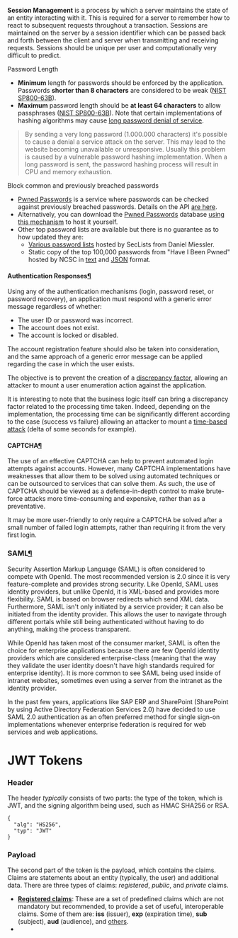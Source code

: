 **Session Management** is a process by which a server maintains the state of an entity interacting with it. This is required for a server to remember how to react to subsequent requests throughout a transaction. Sessions are maintained on the server by a session identifier which can be passed back and forth between the client and server when transmitting and receiving requests. Sessions should be unique per user and computationally very difficult to predict.

Password Length
- **Minimum** length for passwords should be enforced by the application. Passwords **shorter than 8 characters** are considered to be weak ([NIST SP800-63B](https://pages.nist.gov/800-63-3/sp800-63b.html)).
- **Maximum** password length should be **at least 64 characters** to allow passphrases ([NIST SP800-63B](https://pages.nist.gov/800-63-3/sp800-63b.html)). Note that certain implementations of hashing algorithms may cause [long password denial of service](https://www.acunetix.com/vulnerabilities/web/long-password-denial-of-service/).

> By sending a very long password (1.000.000 characters) it's possible to cause a denial a service attack on the server. This may lead to the website becoming unavailable or unresponsive. Usually this problem is caused by a vulnerable password hashing implementation. When a long password is sent, the password hashing process will result in CPU and memory exhaustion.

Block common and previously breached passwords
- [Pwned Passwords](https://haveibeenpwned.com/Passwords) is a service where passwords can be checked against previously breached passwords. Details on the API [are here](https://haveibeenpwned.com/API/v3#PwnedPasswords).
- Alternatively, you can download the [Pwned Passwords](https://haveibeenpwned.com/Passwords) database [using this mechanism](https://github.com/HaveIBeenPwned/PwnedPasswordsDownloader?tab=readme-ov-file#what-is-haveibeenpwned-downloader) to host it yourself.
- Other top password lists are available but there is no guarantee as to how updated they are:
    - [Various password lists](https://github.com/danielmiessler/SecLists/tree/master/Passwords) hosted by SecLists from Daniel Miessler.
    - Static copy of the top 100,000 passwords from "Have I Been Pwned" hosted by NCSC in [text](https://www.ncsc.gov.uk/static-assets/documents/PwnedPasswordsTop100k.txt) and [JSON](https://www.ncsc.gov.uk/static-assets/documents/PwnedPasswordsTop100k.json) format.

#### Authentication Responses[¶](https://cheatsheetseries.owasp.org/cheatsheets/Authentication_Cheat_Sheet.html#authentication-responses "Permanent link")
Using any of the authentication mechanisms (login, password reset, or password recovery), an application must respond with a generic error message regardless of whether:

- The user ID or password was incorrect.
- The account does not exist.
- The account is locked or disabled.

The account registration feature should also be taken into consideration, and the same approach of a generic error message can be applied regarding the case in which the user exists.

The objective is to prevent the creation of a [discrepancy factor](https://cwe.mitre.org/data/definitions/204.html), allowing an attacker to mount a user enumeration action against the application.

It is interesting to note that the business logic itself can bring a discrepancy factor related to the processing time taken. Indeed, depending on the implementation, the processing time can be significantly different according to the case (success vs failure) allowing an attacker to mount a [time-based attack](https://en.wikipedia.org/wiki/Timing_attack) (delta of some seconds for example).

#### CAPTCHA[¶](https://cheatsheetseries.owasp.org/cheatsheets/Authentication_Cheat_Sheet.html#captcha "Permanent link")
The use of an effective CAPTCHA can help to prevent automated login attempts against accounts. However, many CAPTCHA implementations have weaknesses that allow them to be solved using automated techniques or can be outsourced to services that can solve them. As such, the use of CAPTCHA should be viewed as a defense-in-depth control to make brute-force attacks more time-consuming and expensive, rather than as a preventative.

It may be more user-friendly to only require a CAPTCHA be solved after a small number of failed login attempts, rather than requiring it from the very first login.

### SAML[¶](https://cheatsheetseries.owasp.org/cheatsheets/Authentication_Cheat_Sheet.html#saml "Permanent link")
Security Assertion Markup Language (SAML) is often considered to compete with OpenId. The most recommended version is 2.0 since it is very feature-complete and provides strong security. Like OpenId, SAML uses identity providers, but unlike OpenId, it is XML-based and provides more flexibility. SAML is based on browser redirects which send XML data. Furthermore, SAML isn't only initiated by a service provider; it can also be initiated from the identity provider. This allows the user to navigate through different portals while still being authenticated without having to do anything, making the process transparent.

While OpenId has taken most of the consumer market, SAML is often the choice for enterprise applications because there are few OpenId identity providers which are considered enterprise-class (meaning that the way they validate the user identity doesn't have high standards required for enterprise identity). It is more common to see SAML being used inside of intranet websites, sometimes even using a server from the intranet as the identity provider.

In the past few years, applications like SAP ERP and SharePoint (SharePoint by using Active Directory Federation Services 2.0) have decided to use SAML 2.0 authentication as an often preferred method for single sign-on implementations whenever enterprise federation is required for web services and web applications.



# JWT Tokens
### Header
The header _typically_ consists of two parts: the type of the token, which is JWT, and the signing algorithm being used, such as HMAC SHA256 or RSA.
```
{
  "alg": "HS256",
  "typ": "JWT"
}
```

### Payload
The second part of the token is the payload, which contains the claims. Claims are statements about an entity (typically, the user) and additional data. There are three types of claims: _registered_, _public_, and _private_ claims.

- [**Registered claims**](https://tools.ietf.org/html/rfc7519#section-4.1): These are a set of predefined claims which are not mandatory but recommended, to provide a set of useful, interoperable claims. Some of them are: **iss** (issuer), **exp** (expiration time), **sub** (subject), **aud** (audience), and [others](https://tools.ietf.org/html/rfc7519#section-4.1).
- 